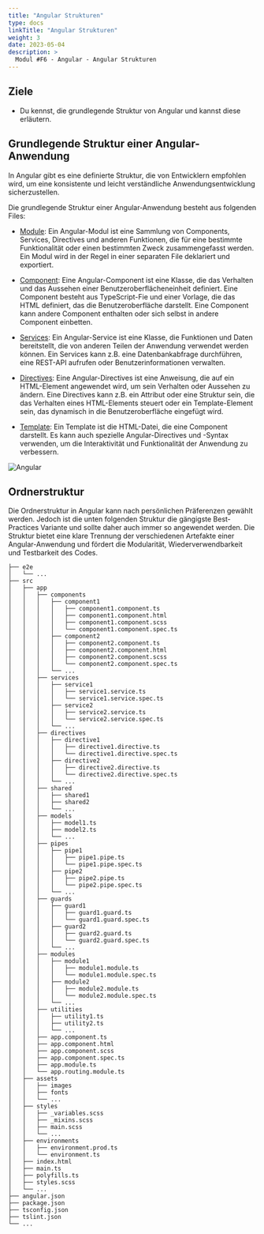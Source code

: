 ```yaml
---
title: "Angular Strukturen"
type: docs
linkTitle: "Angular Strukturen"
weight: 3
date: 2023-05-04
description: >
  Modul #F6 - Angular - Angular Strukturen
---
```


## Ziele

- Du kennst, die grundlegende Struktur von Angular und kannst diese erläutern.

## Grundlegende Struktur einer Angular-Anwendung

In Angular gibt es eine definierte Struktur, die von Entwicklern empfohlen wird, um eine konsistente und leicht verständliche Anwendungsentwicklung sicherzustellen.

Die grundlegende Struktur einer Angular-Anwendung besteht aus folgenden Files:

- [Module](../02_9_angular_modules): Ein Angular-Modul ist eine Sammlung von Components, Services, Directives und anderen Funktionen, die für eine bestimmte Funktionalität oder einen bestimmten Zweck zusammengefasst werden. Ein Modul wird in der Regel in einer separaten File deklariert und exportiert.

- [Component](../02_3_angular_components): Eine Angular-Component ist eine Klasse, die das Verhalten und das Aussehen einer Benutzeroberflächeneinheit definiert. Eine Component besteht aus TypeScript-Fie und einer Vorlage, die das HTML definiert, das die Benutzeroberfläche darstellt. Eine Component kann andere Component enthalten oder sich selbst in andere Component einbetten.

- [Services](../02_8_angular_services): Ein Angular-Service ist eine Klasse, die Funktionen und Daten bereitstellt, die von anderen Teilen der Anwendung verwendet werden können. Ein Services kann z.B. eine Datenbankabfrage durchführen, eine REST-API aufrufen oder Benutzerinformationen verwalten.

- [Directives](../02_7_angular_directives): Eine Angular-Directives ist eine Anweisung, die auf ein HTML-Element angewendet wird, um sein Verhalten oder Aussehen zu ändern. Eine Directives kann z.B. ein Attribut oder eine Struktur sein, die das Verhalten eines HTML-Elements steuert oder ein Template-Element sein, das dynamisch in die Benutzeroberfläche eingefügt wird.

- [Template](../02_4_angular_templates): Ein Template ist die HTML-Datei, die eine Component darstellt. Es kann auch spezielle Angular-Directives und -Syntax verwenden, um die Interaktivität und Funktionalität der Anwendung zu verbessern.

![Angular](../images/architektur.png)

## Ordnerstruktur

Die Ordnerstruktur in Angular kann nach persönlichen Präferenzen gewählt werden. Jedoch ist die unten folgenden Struktur die gängigste Best-Practices Variante und sollte daher auch immer so angewendet werden.
Die Struktur bietet eine klare Trennung der verschiedenen Artefakte einer Angular-Anwendung und fördert die Modularität, Wiederverwendbarkeit und Testbarkeit des Codes.

```text
├── e2e
│   └── ...
├── src
│   ├── app
│   │   ├── components
│   │   │   ├── component1
│   │   │   │   ├── component1.component.ts
│   │   │   │   ├── component1.component.html
│   │   │   │   ├── component1.component.scss
│   │   │   │   └── component1.component.spec.ts
│   │   │   ├── component2
│   │   │   │   ├── component2.component.ts
│   │   │   │   ├── component2.component.html
│   │   │   │   ├── component2.component.scss
│   │   │   │   └── component2.component.spec.ts
│   │   │   └── ...
│   │   ├── services
│   │   │   ├── service1
│   │   │   │   ├── service1.service.ts
│   │   │   │   └── service1.service.spec.ts
│   │   │   ├── service2
│   │   │   │   ├── service2.service.ts
│   │   │   │   └── service2.service.spec.ts
│   │   │   └── ...
│   │   ├── directives
│   │   │   ├── directive1
│   │   │   │   ├── directive1.directive.ts
│   │   │   │   └── directive1.directive.spec.ts
│   │   │   ├── directive2
│   │   │   │   ├── directive2.directive.ts
│   │   │   │   └── directive2.directive.spec.ts
│   │   │   └── ...
│   │   ├── shared
│   │   │   ├── shared1
│   │   │   ├── shared2
│   │   │   └── ...
│   │   ├── models
│   │   │   ├── model1.ts
│   │   │   ├── model2.ts
│   │   │   └── ...
│   │   ├── pipes
│   │   │   ├── pipe1
│   │   │   │   ├── pipe1.pipe.ts
│   │   │   │   └── pipe1.pipe.spec.ts
│   │   │   ├── pipe2
│   │   │   │   ├── pipe2.pipe.ts
│   │   │   │   └── pipe2.pipe.spec.ts
│   │   │   └── ...
│   │   ├── guards
│   │   │   ├── guard1
│   │   │   │   ├── guard1.guard.ts
│   │   │   │   └── guard1.guard.spec.ts
│   │   │   ├── guard2
│   │   │   │   ├── guard2.guard.ts
│   │   │   │   └── guard2.guard.spec.ts
│   │   │   └── ...
│   │   ├── modules
│   │   │   ├── module1
│   │   │   │   ├── module1.module.ts
│   │   │   │   └── module1.module.spec.ts
│   │   │   ├── module2
│   │   │   │   ├── module2.module.ts
│   │   │   │   └── module2.module.spec.ts
│   │   │   └── ...
│   │   ├── utilities
│   │   │   ├── utility1.ts
│   │   │   ├── utility2.ts
│   │   │   └── ...
│   │   ├── app.component.ts
│   │   ├── app.component.html
│   │   ├── app.component.scss
│   │   ├── app.component.spec.ts
│   │   ├── app.module.ts
│   │   └── app.routing.module.ts
│   ├── assets
│   │   ├── images
│   │   ├── fonts
│   │   └── ...
│   ├── styles
│   │   ├── _variables.scss
│   │   ├── _mixins.scss
│   │   ├── main.scss
│   │   └── ...
│   ├── environments
│   │   ├── environment.prod.ts
│   │   └── environment.ts
│   ├── index.html
│   ├── main.ts
│   ├── polyfills.ts
│   ├── styles.scss
│   └── ...
├── angular.json
├── package.json
├── tsconfig.json
├── tslint.json
└── ...

```

